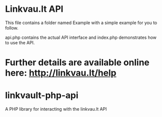 Linkvau.lt API
=============
This file contains a folder named Example with a simple example for you to follow.

api.php contains the actual API interface and index.php demonstrates how to use the API.

Further details are available online here: http://linkvau.lt/help
=======
linkvault-php-api
=================

A PHP library for interacting with the linkvau.lt API
